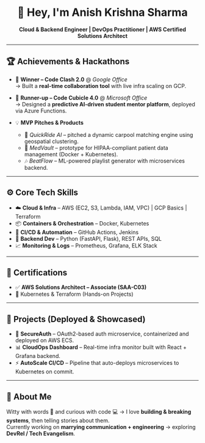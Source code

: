 <h1 align="center">🚀 Hey, I'm Anish Krishna Sharma </h1>

<p align="center">
  <b>Cloud & Backend Engineer | DevOps Practitioner | AWS Certified Solutions Architect</b>  
</p>

---

## 🏆 Achievements & Hackathons

- 🥇 **Winner – Code Clash 2.0** @ *Google Office*  
  → Built a **real-time collaboration tool** with live infra scaling on GCP.  

- 🥈 **Runner-up – Code Cubicle 4.0** @ *Microsoft Office*  
  → Designed a **predictive AI-driven student mentor platform**, deployed via Azure Functions.  

- 💡 **MVP Pitches & Products**  
  - 🚕 *QuickRide AI* – pitched a dynamic carpool matching engine using geospatial clustering.  
  - 🏥 *MedVault* – prototype for HIPAA-compliant patient data management (Docker + Kubernetes).  
  - 🎶 *BeatFlow* – ML-powered playlist generator with microservices backend.  

---

## ⚙️ Core Tech Skills

- ☁️ **Cloud & Infra** – AWS (EC2, S3, Lambda, IAM, VPC) | GCP Basics | Terraform  
- 📦 **Containers & Orchestration** – Docker, Kubernetes  
- 🔄 **CI/CD & Automation** – GitHub Actions, Jenkins  
- 💾 **Backend Dev** – Python (FastAPI, Flask), REST APIs, SQL  
- 📈 **Monitoring & Logs** – Prometheus, Grafana, ELK Stack  

---

## 📜 Certifications

- ✅ **AWS Solutions Architect – Associate (SAA-C03)**  
- 📌 Kubernetes & Terraform (Hands-on Projects)

---

## 📂 Projects (Deployed & Showcased)

- 🔐 **SecureAuth** – OAuth2-based auth microservice, containerized and deployed on AWS ECS.  
- 📊 **CloudOps Dashboard** – Real-time infra monitor built with React + Grafana backend.  
- ⚡ **AutoScale CI/CD** – Pipeline that auto-deploys microservices to Kubernetes on commit.  

---

## 💬 About Me
Witty with words 🎤 and curious with code 💻 → I love **building & breaking systems**, then telling stories about them.  
Currently working on **marrying communication + engineering** → exploring **DevRel / Tech Evangelism**.  
